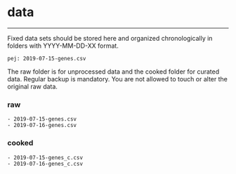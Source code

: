 # data
-------------

Fixed data sets should be stored here and organized chronologically in folders with YYYY-MM-DD-XX format.

	pej: 2019-07-15-genes.csv

The raw folder is for unprocessed data and the cooked folder for curated data. Regular backup is mandatory. You are not allowed to touch or alter the original raw data. 

### raw

	- 2019-07-15-genes.csv
	- 2019-07-16-genes.csv
	
### cooked

	- 2019-07-15-genes_c.csv
	- 2019-07-16-genes_c.csv